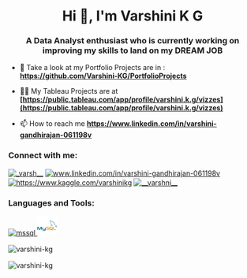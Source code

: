 <h1 align="center">Hi 👋, I'm Varshini K G</h1>
<h3 align="center">A Data Analyst enthusiast who is currently working on improving my skills to land on my DREAM JOB</h3>



- 🌱 Take a look at my Portfolio Projects are in : **https://github.com/Varshini-KG/PortfolioProjects**

- 👨‍💻 My Tableau Projects are at **[https://public.tableau.com/app/profile/varshini.k.g/vizzes](https://public.tableau.com/app/profile/varshini.k.g/vizzes)**

- 📫 How to reach me **https://www.linkedin.com/in/varshini-gandhirajan-061198v**

<h3 align="left">Connect with me:</h3>
<p align="left">
<a href="https://twitter.com/_varsh__" target="blank"><img align="center" src="https://raw.githubusercontent.com/rahuldkjain/github-profile-readme-generator/master/src/images/icons/Social/twitter.svg" alt="_varsh__" height="30" width="40" /></a>
<a href="https://linkedin.com/in/www.linkedin.com/in/varshini-gandhirajan-061198v" target="blank"><img align="center" src="https://raw.githubusercontent.com/rahuldkjain/github-profile-readme-generator/master/src/images/icons/Social/linked-in-alt.svg" alt="www.linkedin.com/in/varshini-gandhirajan-061198v" height="30" width="40" /></a>
<a href="https://kaggle.com/https://www.kaggle.com/varshinikg" target="blank"><img align="center" src="https://raw.githubusercontent.com/rahuldkjain/github-profile-readme-generator/master/src/images/icons/Social/kaggle.svg" alt="https://www.kaggle.com/varshinikg" height="30" width="40" /></a>
<a href="https://instagram.com/__varshni__" target="blank"><img align="center" src="https://raw.githubusercontent.com/rahuldkjain/github-profile-readme-generator/master/src/images/icons/Social/instagram.svg" alt="__varshni__" height="30" width="40" /></a>
</p>

<h3 align="left">Languages and Tools:</h3>
<p align="left"> <a href="https://www.microsoft.com/en-us/sql-server" target="_blank" rel="noreferrer"> <img src="https://www.svgrepo.com/show/303229/microsoft-sql-server-logo.svg" alt="mssql" width="40" height="40"/> </a> <a href="https://www.mysql.com/" target="_blank" rel="noreferrer"> <img src="https://raw.githubusercontent.com/devicons/devicon/master/icons/mysql/mysql-original-wordmark.svg" alt="mysql" width="40" height="40"/> </a> </p>

<p><img align="center" src="https://github-readme-stats.vercel.app/api/top-langs?username=varshini-kg&show_icons=true&locale=en&layout=compact" alt="varshini-kg" /></p>

<p><img align="center" src="https://github-readme-streak-stats.herokuapp.com/?user=varshini-kg&" alt="varshini-kg" /></p>

<!---
Varshini-KG/Varshini-KG is a ✨ special ✨ repository because its `README.md` (this file) appears on your GitHub profile.
You can click the Preview link to take a look at your changes.
--->
